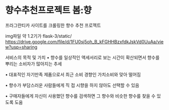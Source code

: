 # 향수추천프로젝트 봄:향
프라그란티카 사이트를 크롤링한 향수 추천 프로젝트

img파일 약 1.2기가 flask-3/static/  https://drive.google.com/file/d/1FU0sj5oh_B_kFGHHBzxfdkJskVd0UuAa/view?usp=sharing

서비스의 목적 및 가치
• 향수를 일상적인 액세서리로 보는 시간이 확산되면서 향수를 뿌리는 소비자가 많아지는 추세

• 대표적인 자기만족 제품으로서 최근 소비 경향인 가치소비와 맞아 떨어짐

• 향수가 부담스러운 사람들에게 직 접 시향을 하지 않아도 선택할 수 있음

• 구매자들에게 자신이 사용했던 향수를 검색하면 그 향수와 비슷한 향수를 찾을 수 있도록 도움

